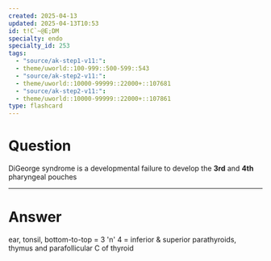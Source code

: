 ```yaml
---
created: 2025-04-13
updated: 2025-04-13T10:53
id: t!C`~@E;DM
specialty: endo
specialty_id: 253
tags:
  - "source/ak-step1-v11:": 
  - theme/uworld::100-999::500-599::543
  - "source/ak-step2-v11:": 
  - theme/uworld::10000-99999::22000+::107681
  - "source/ak-step2-v11:": 
  - theme/uworld::10000-99999::22000+::107861
type: flashcard
---
```


# Question
DiGeorge syndrome is a developmental failure to develop the **3rd** and **4th** pharyngeal pouches

---

# Answer
ear, tonsil, bottom-to-top = 3 'n' 4 = inferior & superior parathyroids, thymus and parafollicular C of thyroid
